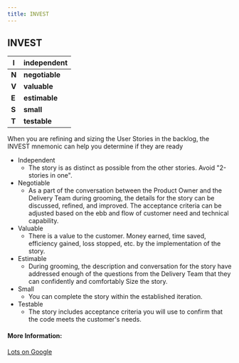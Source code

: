 ```yaml
---
title: INVEST
---
```

## INVEST

**I** | **independent**
----- | -----  
**N** | **negotiable**
**V** | **valuable**
**E** | **estimable**
**S** | **small**
**T** | **testable**

When you are refining and sizing the User Stories in the backlog, the INVEST mnemonic can help you determine if they are ready

- Independent
  - The story is as distinct as possible from the other stories. Avoid "2-stories in one".
- Negotiable
  - As a part of the conversation between the Product Owner and the Delivery Team during grooming, the details for the story can be discussed, refined, and improved. The acceptance criteria can be adjusted based on the ebb and flow of customer need and technical capability.
- Valuable
  - There is a value to the customer. Money earned, time saved, efficiency gained, loss stopped, etc. by the implementation of the story.
- Estimable
  - During grooming, the description and conversation for the story have addressed enough of the questions from the Delivery Team that they can confidently and comfortably Size the story.
- Small
  - You can complete the story within the established iteration.
- Testable
  - The story includes acceptance criteria you will use to confirm that the code meets the customer's needs.

<!-- The article goes here, in GitHub-flavored Markdown. Feel free to add YouTube videos, images, and CodePen/JSBin embeds  -->

#### More Information:
<!-- Please add any articles you think might be helpful to read before writing the article -->
<a href='https://www.google.com/search?q=agile+invest+negotiable&ie=utf-8&oe=utf-8' target='_blank' rel='nofollow'>Lots on Google</a>

